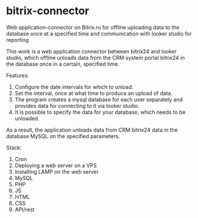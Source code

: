 # bitrix-connector
Web application-connector on Bitrix.ru for offline uploading data to the database once at a specified time and communication with looker studio for reporting

This work is a web application connector between bitrix24 and looker studio, which offline unloads data from the CRM system portal bitrix24 in the database once in a certain, specified time.

Features:
1) Configure the date intervals for which to unload.
2) Set the interval, once at what time to produce an upload of data.
3) The program creates a mysql database for each user separately and provides data for connecting to it via looker studio.
4) It is possible to specify the data for your database, which needs to be unloaded.

As a result, the application unloads data from CRM bitrix24 data in the database MySQL on the specified parameters.

Stack:
1) Cron
2) Deploying a web server on a VPS
3) Installing LAMP on the web server
4) MySQL
5) PHP
6) JS
7) HTML
8) CSS
9) API/rest
